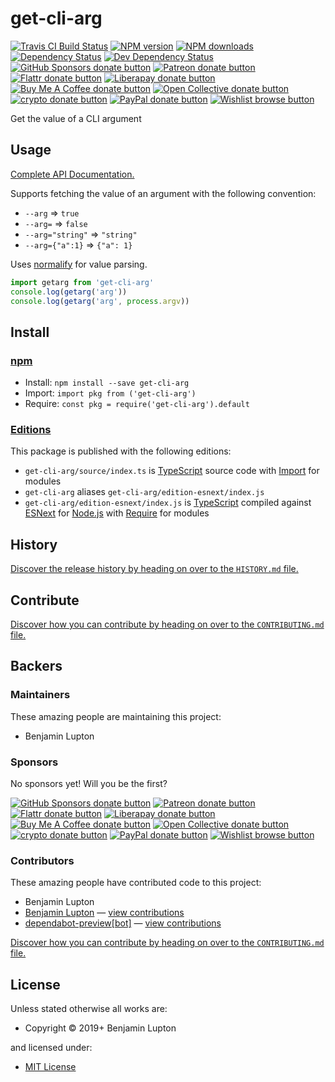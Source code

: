 <!-- TITLE/ -->

<h1>get-cli-arg</h1>

<!-- /TITLE -->


<!-- BADGES/ -->

<span class="badge-travisci"><a href="http://travis-ci.com/bevry/get-cli-arg" title="Check this project's build status on TravisCI"><img src="https://img.shields.io/travis/com/bevry/get-cli-arg/master.svg" alt="Travis CI Build Status" /></a></span>
<span class="badge-npmversion"><a href="https://npmjs.org/package/get-cli-arg" title="View this project on NPM"><img src="https://img.shields.io/npm/v/get-cli-arg.svg" alt="NPM version" /></a></span>
<span class="badge-npmdownloads"><a href="https://npmjs.org/package/get-cli-arg" title="View this project on NPM"><img src="https://img.shields.io/npm/dm/get-cli-arg.svg" alt="NPM downloads" /></a></span>
<span class="badge-daviddm"><a href="https://david-dm.org/bevry/get-cli-arg" title="View the status of this project's dependencies on DavidDM"><img src="https://img.shields.io/david/bevry/get-cli-arg.svg" alt="Dependency Status" /></a></span>
<span class="badge-daviddmdev"><a href="https://david-dm.org/bevry/get-cli-arg#info=devDependencies" title="View the status of this project's development dependencies on DavidDM"><img src="https://img.shields.io/david/dev/bevry/get-cli-arg.svg" alt="Dev Dependency Status" /></a></span>
<br class="badge-separator" />
<span class="badge-githubsponsors"><a href="https://github.com/sponsors/balupton" title="Donate to this project using GitHub Sponsors"><img src="https://img.shields.io/badge/github-donate-yellow.svg" alt="GitHub Sponsors donate button" /></a></span>
<span class="badge-patreon"><a href="https://patreon.com/bevry" title="Donate to this project using Patreon"><img src="https://img.shields.io/badge/patreon-donate-yellow.svg" alt="Patreon donate button" /></a></span>
<span class="badge-flattr"><a href="https://flattr.com/profile/balupton" title="Donate to this project using Flattr"><img src="https://img.shields.io/badge/flattr-donate-yellow.svg" alt="Flattr donate button" /></a></span>
<span class="badge-liberapay"><a href="https://liberapay.com/bevry" title="Donate to this project using Liberapay"><img src="https://img.shields.io/badge/liberapay-donate-yellow.svg" alt="Liberapay donate button" /></a></span>
<span class="badge-buymeacoffee"><a href="https://buymeacoffee.com/balupton" title="Donate to this project using Buy Me A Coffee"><img src="https://img.shields.io/badge/buy%20me%20a%20coffee-donate-yellow.svg" alt="Buy Me A Coffee donate button" /></a></span>
<span class="badge-opencollective"><a href="https://opencollective.com/bevry" title="Donate to this project using Open Collective"><img src="https://img.shields.io/badge/open%20collective-donate-yellow.svg" alt="Open Collective donate button" /></a></span>
<span class="badge-crypto"><a href="https://bevry.me/crypto" title="Donate to this project using Cryptocurrency"><img src="https://img.shields.io/badge/crypto-donate-yellow.svg" alt="crypto donate button" /></a></span>
<span class="badge-paypal"><a href="https://bevry.me/paypal" title="Donate to this project using Paypal"><img src="https://img.shields.io/badge/paypal-donate-yellow.svg" alt="PayPal donate button" /></a></span>
<span class="badge-wishlist"><a href="https://bevry.me/wishlist" title="Buy an item on our wishlist for us"><img src="https://img.shields.io/badge/wishlist-donate-yellow.svg" alt="Wishlist browse button" /></a></span>

<!-- /BADGES -->


<!-- DESCRIPTION/ -->

Get the value of a CLI argument

<!-- /DESCRIPTION -->


## Usage

[Complete API Documentation.](https://cdn.bevry.me/get-cli-arg/master/docs/globals.html)

Supports fetching the value of an argument with the following convention:

-   `--arg` => `true`
-   `--arg=` => `false`
-   `--arg="string"` => `"string"`
-   `--arg={"a":1}` => `{"a": 1}`

Uses [normalify](https://github.com/bevry/normalify) for value parsing.

```javascript
import getarg from 'get-cli-arg'
console.log(getarg('arg'))
console.log(getarg('arg', process.argv))
```

<!-- INSTALL/ -->

<h2>Install</h2>

<a href="https://npmjs.com" title="npm is a package manager for javascript"><h3>npm</h3></a>
<ul>
<li>Install: <code>npm install --save get-cli-arg</code></li>
<li>Import: <code>import pkg from ('get-cli-arg')</code></li>
<li>Require: <code>const pkg = require('get-cli-arg').default</code></li>
</ul>

<h3><a href="https://editions.bevry.me" title="Editions are the best way to produce and consume packages you care about.">Editions</a></h3>

<p>This package is published with the following editions:</p>

<ul><li><code>get-cli-arg/source/index.ts</code> is <a href="https://www.typescriptlang.org/" title="TypeScript is a typed superset of JavaScript that compiles to plain JavaScript. ">TypeScript</a> source code with <a href="https://babeljs.io/docs/learn-es2015/#modules" title="ECMAScript Modules">Import</a> for modules</li>
<li><code>get-cli-arg</code> aliases <code>get-cli-arg/edition-esnext/index.js</code></li>
<li><code>get-cli-arg/edition-esnext/index.js</code> is <a href="https://www.typescriptlang.org/" title="TypeScript is a typed superset of JavaScript that compiles to plain JavaScript. ">TypeScript</a> compiled against <a href="https://en.wikipedia.org/wiki/ECMAScript#ES.Next" title="ECMAScript Next">ESNext</a> for <a href="https://nodejs.org" title="Node.js is a JavaScript runtime built on Chrome's V8 JavaScript engine">Node.js</a> with <a href="https://nodejs.org/dist/latest-v5.x/docs/api/modules.html" title="Node/CJS Modules">Require</a> for modules</li></ul>

<!-- /INSTALL -->


<!-- HISTORY/ -->

<h2>History</h2>

<a href="https://github.com/bevry/get-cli-arg/blob/master/HISTORY.md#files">Discover the release history by heading on over to the <code>HISTORY.md</code> file.</a>

<!-- /HISTORY -->


<!-- CONTRIBUTE/ -->

<h2>Contribute</h2>

<a href="https://github.com/bevry/get-cli-arg/blob/master/CONTRIBUTING.md#files">Discover how you can contribute by heading on over to the <code>CONTRIBUTING.md</code> file.</a>

<!-- /CONTRIBUTE -->


<!-- BACKERS/ -->

<h2>Backers</h2>

<h3>Maintainers</h3>

These amazing people are maintaining this project:

<ul><li>Benjamin Lupton</li></ul>

<h3>Sponsors</h3>

No sponsors yet! Will you be the first?

<span class="badge-githubsponsors"><a href="https://github.com/sponsors/balupton" title="Donate to this project using GitHub Sponsors"><img src="https://img.shields.io/badge/github-donate-yellow.svg" alt="GitHub Sponsors donate button" /></a></span>
<span class="badge-patreon"><a href="https://patreon.com/bevry" title="Donate to this project using Patreon"><img src="https://img.shields.io/badge/patreon-donate-yellow.svg" alt="Patreon donate button" /></a></span>
<span class="badge-flattr"><a href="https://flattr.com/profile/balupton" title="Donate to this project using Flattr"><img src="https://img.shields.io/badge/flattr-donate-yellow.svg" alt="Flattr donate button" /></a></span>
<span class="badge-liberapay"><a href="https://liberapay.com/bevry" title="Donate to this project using Liberapay"><img src="https://img.shields.io/badge/liberapay-donate-yellow.svg" alt="Liberapay donate button" /></a></span>
<span class="badge-buymeacoffee"><a href="https://buymeacoffee.com/balupton" title="Donate to this project using Buy Me A Coffee"><img src="https://img.shields.io/badge/buy%20me%20a%20coffee-donate-yellow.svg" alt="Buy Me A Coffee donate button" /></a></span>
<span class="badge-opencollective"><a href="https://opencollective.com/bevry" title="Donate to this project using Open Collective"><img src="https://img.shields.io/badge/open%20collective-donate-yellow.svg" alt="Open Collective donate button" /></a></span>
<span class="badge-crypto"><a href="https://bevry.me/crypto" title="Donate to this project using Cryptocurrency"><img src="https://img.shields.io/badge/crypto-donate-yellow.svg" alt="crypto donate button" /></a></span>
<span class="badge-paypal"><a href="https://bevry.me/paypal" title="Donate to this project using Paypal"><img src="https://img.shields.io/badge/paypal-donate-yellow.svg" alt="PayPal donate button" /></a></span>
<span class="badge-wishlist"><a href="https://bevry.me/wishlist" title="Buy an item on our wishlist for us"><img src="https://img.shields.io/badge/wishlist-donate-yellow.svg" alt="Wishlist browse button" /></a></span>

<h3>Contributors</h3>

These amazing people have contributed code to this project:

<ul><li>Benjamin Lupton</li>
<li><a href="http://balupton.com">Benjamin Lupton</a> — <a href="https://github.com/bevry/get-cli-arg/commits?author=balupton" title="View the GitHub contributions of Benjamin Lupton on repository bevry/get-cli-arg">view contributions</a></li>
<li><a href="http://github.com/apps/dependabot-preview">dependabot-preview[bot]</a> — <a href="https://github.com/bevry/get-cli-arg/commits?author=dependabot-preview[bot]" title="View the GitHub contributions of dependabot-preview[bot] on repository bevry/get-cli-arg">view contributions</a></li></ul>

<a href="https://github.com/bevry/get-cli-arg/blob/master/CONTRIBUTING.md#files">Discover how you can contribute by heading on over to the <code>CONTRIBUTING.md</code> file.</a>

<!-- /BACKERS -->


<!-- LICENSE/ -->

<h2>License</h2>

Unless stated otherwise all works are:

<ul><li>Copyright &copy; 2019+ Benjamin Lupton</li></ul>

and licensed under:

<ul><li><a href="http://spdx.org/licenses/MIT.html">MIT License</a></li></ul>

<!-- /LICENSE -->
